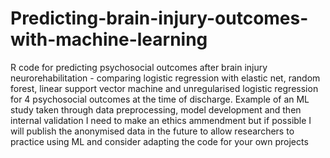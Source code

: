 # Predicting-brain-injury-outcomes-with-machine-learning
R code for predicting psychosocial outcomes after brain injury neurorehabilitation - comparing logistic regression with elastic net, random forest, linear support vector machine and unregularised logistic regression for 4 psychosocial outcomes at the time of discharge.
Example of an ML study taken through data preprocessing, model development and then internal validation
I need to make an ethics ammendment but if possible I will publish the anonymised data in the future to allow researchers to practice using ML and consider adapting the code for your own projects 
